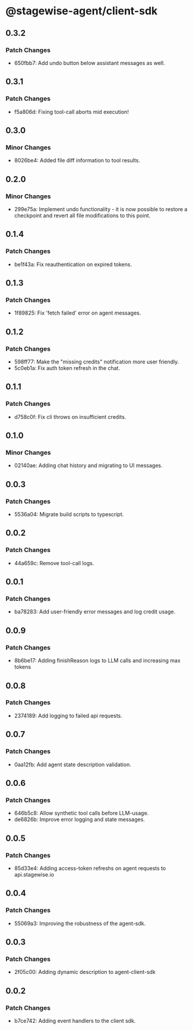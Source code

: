 # @stagewise-agent/client-sdk

## 0.3.2

### Patch Changes

- 650fbb7: Add undo button below assistant messages as well.

## 0.3.1

### Patch Changes

- f5a806d: Fixing tool-call aborts mid execution!

## 0.3.0

### Minor Changes

- 8026be4: Added file diff information to tool results.

## 0.2.0

### Minor Changes

- 299e75a: Implement undo functionality - it is now possible to restore a checkpoint and revert all file modifications to this point.

## 0.1.4

### Patch Changes

- be1f43a: Fix reauthentication on expired tokens.

## 0.1.3

### Patch Changes

- 1f89825: Fix 'fetch failed' error on agent messages.

## 0.1.2

### Patch Changes

- 598ff77: Make the "missing credits" notification more user friendly.
- 5c0eb1a: Fix auth token refresh in the chat.

## 0.1.1

### Patch Changes

- d758c0f: Fix cli throws on insufficient credits.

## 0.1.0

### Minor Changes

- 02140ae: Adding chat history and migrating to UI messages.

## 0.0.3

### Patch Changes

- 5536a04: Migrate build scripts to typescript.

## 0.0.2

### Patch Changes

- 44a659c: Remove tool-call logs.

## 0.0.1

### Patch Changes

- ba78283: Add user-friendly error messages and log credit usage.

## 0.0.9

### Patch Changes

- 8b6be17: Adding finishReason logs to LLM calls and increasing max tokens

## 0.0.8

### Patch Changes

- 2374189: Add logging to failed api requests.

## 0.0.7

### Patch Changes

- 0aa12fb: Add agent state description validation.

## 0.0.6

### Patch Changes

- 646b5c8: Allow synthetic tool calls before LLM-usage.
- de6826b: Improve error logging and state messages.

## 0.0.5

### Patch Changes

- 85d33e4: Adding access-token refreshs on agent requests to api.stagewise.io

## 0.0.4

### Patch Changes

- 55069a3: Improving the robustness of the agent-sdk.

## 0.0.3

### Patch Changes

- 2f05c00: Adding dynamic description to agent-client-sdk

## 0.0.2

### Patch Changes

- b7ce742: Adding event handlers to the client sdk.
